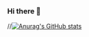 ### Hi there 👋

<!--
**PGjun/PGjun** is a ✨ _special_ ✨ repository because its `README.md` (this file) appears on your GitHub profile.

Here are some ideas to get you started:

- 🔭 I’m currently working on ...
- 🌱 I’m currently learning ...
- 👯 I’m looking to collaborate on ...
- 🤔 I’m looking for help with ...
- 💬 Ask me about ...
- 📫 How to reach me: ...
- 😄 Pronouns: ...
- ⚡ Fun fact: ...
-->

//[![Anurag's GitHub stats](https://github-readme-stats.vercel.app/api?username=PGjun)](https://github.com/anuraghazra/github-readme-stats)

